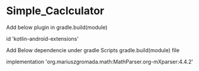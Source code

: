 # Simple_Caclculator
Add below plugin in gradle.build(module)


id 'kotlin-android-extensions'


Add Below dependencie  under gradle Scripts
               gradle.build(module) file
  
implementation 'org.mariuszgromada.math:MathParser.org-mXparser:4.4.2'
